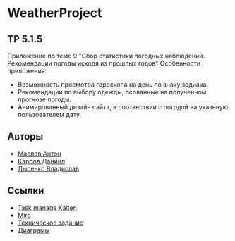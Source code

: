 # WeatherProject
## TP 5.1.5
Приложение по теме 9 "Сбор статистики погодных наблюдений. Рекомендации погоды исходя из прошлых годов"
Особенности приложения:
 * Возможность просмотра гороскопа на день по знаку зодиака.
 * Рекомендации по выбору одежды, осованные на полученном прогнозе погоды.
 * Анимированный дизайн сайта, в соотвествии с погодой на указнную пользователем дату.

## Авторы

* [Маслов Антон](https://github.com/prollla)
* [Карпов Даниил](https://github.com/HAZZI36)
* [Лысенко Владислав](https://github.com/prollla)

## Ссылки

* [Task manage Kaiten](https://skullboy.kaiten.ru/space/129428)
* [Miro]()
* [Техническое задание]()
* [Диаграмы]()

